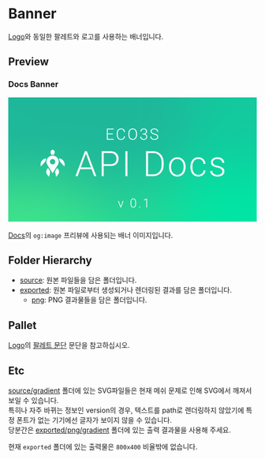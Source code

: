 # Banner

[Logo](../logo/README.md)와 동일한 팔레트와 로고를 사용하는 배너입니다.

## Preview

### Docs Banner

<img src="exported/png/800x400/docs-banner.png" width="600px" alt="banner for docs">

[Docs](https://github.com/eco3s/docs)의 `og:image` 프리뷰에 사용되는 배너 이미지입니다.

## Folder Hierarchy

-   [source](source): 원본 파일들을 담은 폴더입니다.
-   [exported](exported): 원본 파일로부터 생성되거나 렌더링된 결과를 담은 폴더입니다.
    -   [png](exported/png): PNG 결과물들을 담은 폴더입니다.

## Pallet

[Logo](../logo/README.md)의 [팔레트 문단](../logo/README.md#Pallet) 문단을 참고하십시오.

## Etc

[source/gradient](source/gradient) 폴더에 있는 SVG파일들은 현재 메쉬 문제로 인해 SVG에서 깨져서 보일 수 있습니다. \
특히나 자주 바뀌는 정보인 version의 경우, 텍스트를 path로 렌더링하지 않았기에 특정 폰트가 없는 기기에선 글자가 보이지 않을 수 있습니다. \
당분간은 [exported/png/gradient](exported/png/gradient) 폴더에 있는 출력 결과물을 사용해 주세요.

현재 `exported` 폴더에 있는 출력물은 `800x400` 비율밖에 없습니다.
